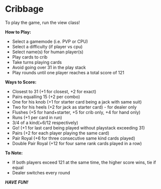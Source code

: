 # Cribbage
To play the game, run the view class!

**How to Play:**
- Select a gamemode (i.e. PVP or CPU)
- Select a difficulty (if player vs cpu)
- Select name(s) for human player(s)
- Play cards to crib
- Take turns playing cards
- Avoid going over 31 in the play stack
- Play rounds until one player reaches a total score of 121

**Ways to Score:**
- Closest to 31 (+1 for closest, +2 for exact)
- Pairs equalling 15 (+2 per combo)
- One for his knob (+1 for starter card being a jack with same suit)
- Two for his heels (+2 for jack as starter card) - for dealer only
- Flushes (+5 for hand+starter, +5 for crib only, +4 for hand only)
- Runs (+1 per card in run)
- 3/4 of a kind(+6/12 respectively)
- Go! (+1 for last card being played without playstack exceeding 31)
- Pairs (+2 for each player playing the same card)
- Pair Royal (+6 for three consecutive same kind cards played)
- Double Pair Royal (+12 for four same rank cards played in a row)

**To Note:**
- If both players exceed 121 at the same time, the higher score wins, tie if equal
- Dealer switches every round

**_HAVE FUN!_**
